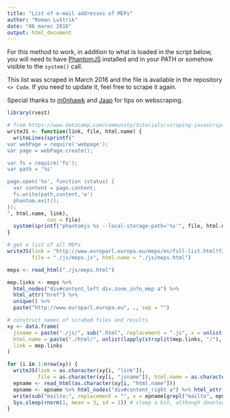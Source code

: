 ```yaml
---
title: "List of e-mail addresses of MEPs"
author: "Roman Luštrik"
date: "06 marec 2016"
output: html_document
---
```

For this method to work, in addition to what is loaded in the script below, you will need to have [PhantomJS](http://phantomjs.org/) installed and in your PATH or somehow visible to the `system()` call.

This list was scraped in March 2016 and the file is available in the repository `<> Code`. If you need to update it, feel free to scrape it again.

Special thanks to [m0nhawk](http://stackoverflow.com/users/1030110/m0nhawk) and [Jaap](http://stackoverflow.com/users/2204410/jaap) for tips on webscraping.

```r
library(rvest)

# from https://www.datacamp.com/community/tutorials/scraping-javascript-generated-data-with-r
writeJS <- function(link, file, html.name) {
  writeLines(sprintf("
var webPage = require('webpage');
var page = webPage.create();

var fs = require('fs');
var path = '%s'

page.open('%s', function (status) {
  var content = page.content;
  fs.write(path,content,'w')
  phantom.exit();
});
", html.name, link),
             con = file)
  system(sprintf("phantomjs %s --local-storage-path='%s'", file, html.name))
}

# get a list of all MEPs
writeJS(link = "http://www.europarl.europa.eu/meps/en/full-list.html?filter=all&leg=",
        file = "./js/meps.js", html.name = "./js/meps.html")

meps <- read_html("./js/meps.html")

mep.links <- meps %>%
  html_nodes("div#content_left div.zone_info_mep a") %>%
  html_attr("href") %>%
  unique() %>%
  paste("http://www.europarl.europa.eu", ., sep = "")

# construct names of scrabed files and results
xy <- data.frame(
  jsname = paste("./js/", sub(".html", replacement = ".js", x = unlist(lapply(strsplit(mep.links, "/"), "[", 7))), sep = ""),
  html.name = paste("./html/", unlist(lapply(strsplit(mep.links, "/"), "[", 7)), sep = ""),
  link = mep.links
)

for (i in 1:nrow(xy)) {
  writeJS(link = as.character(xy[i, "link"]),
          file = as.character(xy[i, "jsname"]), html.name = as.character(xy[i, "html.name"]))
  epname <- read_html(as.character(xy[i, "html.name"]))
  epname <- epname %>% html_nodes("div#content_right a") %>% html_attr("href")
  write(sub("mailto:", replacement = "", x = epname[grepl("mailto", epname)]), file = "meps.txt", append = TRUE)
  Sys.sleep(rnorm(1, mean = 3, sd = 1)) # sleep a bit, although downloading of a website already takes long
}
```


